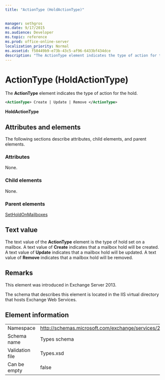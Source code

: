 ```yaml
---
title: "ActionType (HoldActionType)"
 
 
manager: sethgros
ms.date: 9/17/2015
ms.audience: Developer
ms.topic: reference
ms.prod: office-online-server
localization_priority: Normal
ms.assetid: f50449b9-e73b-43c5-af96-6433bf434dce
description: "The ActionType element indicates the type of action for the hold."
---
```


# ActionType (HoldActionType)

The **ActionType** element indicates the type of action for the hold. 
  
```XML
<ActionType> Create | Update | Remove </ActionType>
```

 **HoldActionType**
## Attributes and elements

The following sections describe attributes, child elements, and parent elements.
  
### Attributes

None.
  
### Child elements

None.
  
### Parent elements

[SetHoldOnMailboxes](setholdonmailboxes.md)
  
## Text value

The text value of the **ActionType** element is the type of hold set on a mailbox. A text value of **Create** indicates that a mailbox hold will be created. A text value of **Update** indicates that a mailbox hold will be updated. A text value of **Remove** indicates that a mailbox hold will be removed. 
  
## Remarks

This element was introduced in Exchange Server 2013.
  
The schema that describes this element is located in the IIS virtual directory that hosts Exchange Web Services.
  
## Element information

|||
|:-----|:-----|
|Namespace  <br/> |http://schemas.microsoft.com/exchange/services/2006/types  <br/> |
|Schema name  <br/> |Types schema  <br/> |
|Validation file  <br/> |Types.xsd  <br/> |
|Can be empty  <br/> |false  <br/> |
   


